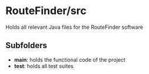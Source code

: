 # RouteFinder/src

Holds all relevant Java files for the RouteFinder software

## Subfolders
- **main**: holds the functional code of the project
- **test**: holds all test suites
